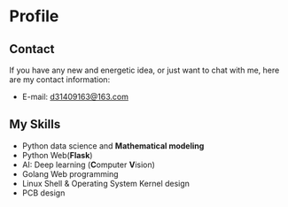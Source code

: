 <!--### Hi there 👋

<!--
**SamuraiBUPT/SamuraiBUPT** is a ✨ _special_ ✨ repository because its `README.md` (this file) appears on your GitHub profile.
Here are some ideas to get you started:
- 🔭 I’m currently working on ...
- 🌱 I’m currently learning ...


- 👯 I’m looking to collaborate on ...
- 🤔 I’m looking for help with ...
- 💬 Ask me about ...
- 📫 How to reach me: ...
- 😄 Pronouns: ...
- ⚡ Fun fact: ...
-->
# Profile
## Contact
If you have any new and energetic idea, or just want to chat with me, here are my contact information:
- E-mail: d31409163@163.com
## My Skills
- Python data science and **Mathematical modeling**
- Python Web(**Flask**)
- AI: Deep learning (**C**omputer **V**ision)
- Golang Web programming
- Linux Shell & Operating System Kernel design
- PCB design
###

